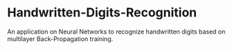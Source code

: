 # Handwritten-Digits-Recognition
An application on Neural Networks to recognize handwritten digits based on multilayer Back-Propagation training.
